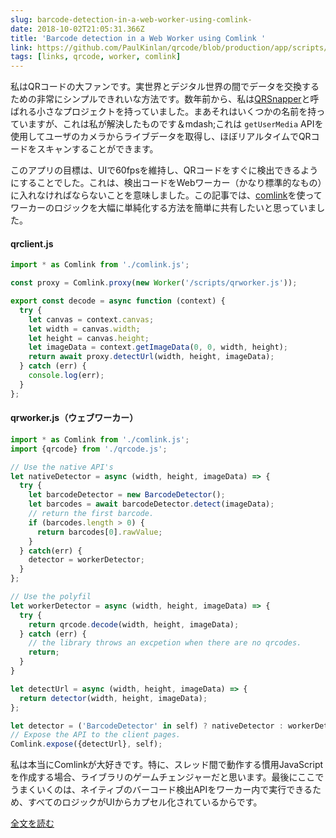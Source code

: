 ```yaml
---
slug: barcode-detection-in-a-web-worker-using-comlink-
date: 2018-10-02T21:05:31.366Z
title: 'Barcode detection in a Web Worker using Comlink '
link: https://github.com/PaulKinlan/qrcode/blob/production/app/scripts/qrworker.js
tags: [links, qrcode, worker, comlink]
---
```

私はQRコードの大ファンです。実世界とデジタル世界の間でデータを交換するための非常にシンプルできれいな方法です。数年前から、私は[QRSnapper](https://qrsnapper.com)と呼ばれる小さなプロジェクトを持っていました。まあそれはいくつかの名前を持っていますが、これは私が解決したものです＆mdash;これは `getUserMedia` APIを使用してユーザのカメラからライブデータを取得し、ほぼリアルタイムでQRコードをスキャンすることができます。

このアプリの目標は、UIで60fpsを維持し、QRコードをすぐに検出できるようにすることでした。これは、検出コードをWebワーカー（かなり標準的なもの）に入れなければならないことを意味しました。この記事では、[comlink](https://github.com/GoogleChromeLabs/comlink)を使ってワーカーのロジックを大幅に単純化する方法を簡単に共有したいと思っていました。

#### qrclient.js


```javascript
import * as Comlink from './comlink.js';

const proxy = Comlink.proxy(new Worker('/scripts/qrworker.js')); 

export const decode = async function (context) {
  try {
    let canvas = context.canvas;
    let width = canvas.width;
    let height = canvas.height;
    let imageData = context.getImageData(0, 0, width, height);
    return await proxy.detectUrl(width, height, imageData);
  } catch (err) {
    console.log(err);
  }
};
```
#### qrworker.js（ウェブワーカー）


```javascript
import * as Comlink from './comlink.js';
import {qrcode} from './qrcode.js';

// Use the native API's
let nativeDetector = async (width, height, imageData) => {
  try {
    let barcodeDetector = new BarcodeDetector();
    let barcodes = await barcodeDetector.detect(imageData);
    // return the first barcode.
    if (barcodes.length > 0) {
      return barcodes[0].rawValue;
    }
  } catch(err) {
    detector = workerDetector;
  }
};

// Use the polyfil
let workerDetector = async (width, height, imageData) => {
  try {
    return qrcode.decode(width, height, imageData);
  } catch (err) {
    // the library throws an excpetion when there are no qrcodes.
    return;
  }
}

let detectUrl = async (width, height, imageData) => {
  return detector(width, height, imageData);
};

let detector = ('BarcodeDetector' in self) ? nativeDetector : workerDetector;
// Expose the API to the client pages.
Comlink.expose({detectUrl}, self);
```
私は本当にComlinkが大好きです。特に、スレッド間で動作する慣用JavaScriptを作成する場合、ライブラリのゲームチェンジャーだと思います。最後にここでうまくいくのは、ネイティブのバーコード検出APIをワーカー内で実行できるため、すべてのロジックがUIからカプセル化されているからです。

[全文を読む](https://github.com/PaulKinlan/qrcode/blob/production/app/scripts/qrworker.js)
